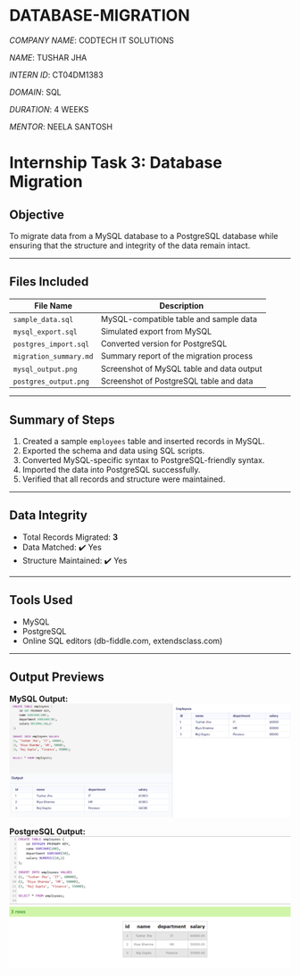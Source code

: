 # DATABASE-MIGRATION

*COMPANY NAME*: CODTECH IT SOLUTIONS

*NAME*: TUSHAR JHA

*INTERN ID*: CT04DM1383

*DOMAIN*: SQL

*DURATION*: 4 WEEKS

*MENTOR*:  NEELA SANTOSH


#  Internship Task 3: Database Migration

##  Objective
To migrate data from a MySQL database to a PostgreSQL database while ensuring that the structure and integrity of the data remain intact.

---

##  Files Included

| File Name             | Description                                  |
|-----------------------|----------------------------------------------|
| `sample_data.sql`     | MySQL-compatible table and sample data       |
| `mysql_export.sql`    | Simulated export from MySQL                  |
| `postgres_import.sql` | Converted version for PostgreSQL             |
| `migration_summary.md`| Summary report of the migration process      |
| `mysql_output.png`    | Screenshot of MySQL table and data output    |
| `postgres_output.png` | Screenshot of PostgreSQL table and data      |

---

##  Summary of Steps

1. Created a sample `employees` table and inserted records in MySQL.
2. Exported the schema and data using SQL scripts.
3. Converted MySQL-specific syntax to PostgreSQL-friendly syntax.
4. Imported the data into PostgreSQL successfully.
5. Verified that all records and structure were maintained.

---

##  Data Integrity
- Total Records Migrated: **3**
- Data Matched: ✔️ Yes
- Structure Maintained: ✔️ Yes

---

##  Tools Used
- MySQL
- PostgreSQL
- Online SQL editors (db-fiddle.com, extendsclass.com)

---

##  Output Previews

**MySQL Output:**  
![MySQL Output](mysql_output.png)

**PostgreSQL Output:**  
![PostgreSQL Output](postgres_output.png)
